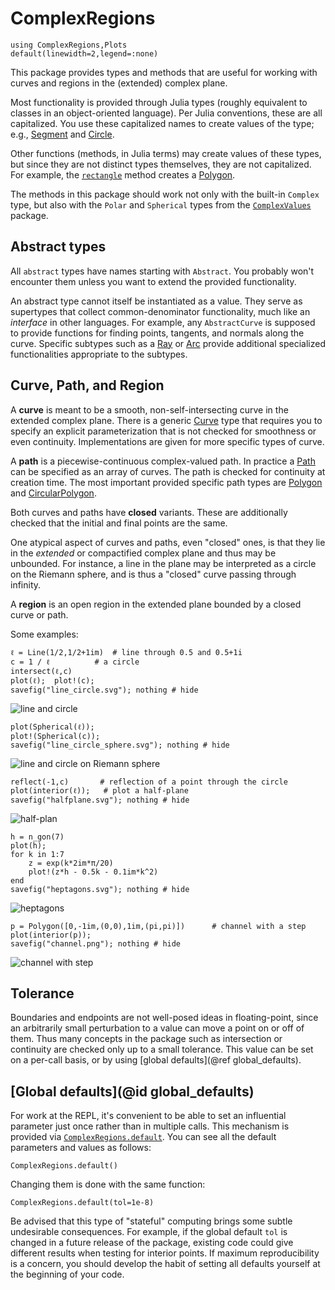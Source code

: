 # ComplexRegions

```@setup examples
using ComplexRegions,Plots
default(linewidth=2,legend=:none)
```

This package provides types and methods that are useful for working with curves and regions in the (extended) complex plane.

Most functionality is provided through Julia types (roughly equivalent to classes in an object-oriented language). Per Julia conventions, these are all capitalized. You use these capitalized names to create values of the type; e.g., [Segment](@ref) and [Circle](@ref).

Other functions (methods, in Julia terms) may create values of these types, but since they are not distinct types themselves, they are not capitalized. For example, the [`rectangle`](@ref) method creates a [Polygon](@ref).

The methods in this package should work not only with the built-in `Complex` type, but also with the `Polar` and `Spherical` types from the [`ComplexValues`](https://complexvariables.github.io/ComplexValues.jl/stable/) package.

## Abstract types

All `abstract` types have names starting with `Abstract`. You probably won't encounter them unless you want to extend the provided functionality.

An abstract type cannot itself be instantiated as a value. They serve as supertypes that collect common-denominator functionality, much like an *interface* in other languages. For example, any `AbstractCurve` is supposed to provide functions for finding points, tangents, and normals along the curve. Specific subtypes such as a [Ray](@ref) or [Arc](@ref) provide additional specialized functionalities appropriate to the subtypes.

## Curve, Path, and Region

A **curve** is meant to be a smooth, non-self-intersecting curve in the extended complex plane. There is a generic [Curve](@ref) type that requires you to specify an explicit parameterization that is not checked for smoothness or even continuity. Implementations are given for more specific types of curve.

A **path** is a piecewise-continuous complex-valued path. In practice a [Path](@ref) can be specified as an array of curves. The path is checked for continuity at creation time. The most important provided specific path types are [Polygon](@ref) and [CircularPolygon](@ref).

Both curves and paths have **closed** variants. These are additionally checked that the initial and final points are the same.

One atypical aspect of curves and paths, even "closed" ones, is that they lie in the *extended* or compactified complex plane and thus may be unbounded. For instance, a line in the plane may be interpreted as a circle on the Riemann sphere, and is thus a "closed" curve passing through infinity.

A **region** is an open region in the extended plane bounded by a closed curve or path.

Some examples:

```@repl examples
ℓ = Line(1/2,1/2+1im)  # line through 0.5 and 0.5+1i
c = 1 / ℓ          # a circle
intersect(ℓ,c)
plot(ℓ);  plot!(c);
savefig("line_circle.svg"); nothing # hide
```

![line and circle](line_circle.svg)

```@repl examples
plot(Spherical(ℓ));
plot!(Spherical(c));
savefig("line_circle_sphere.svg"); nothing # hide
```

![line and circle on Riemann sphere](line_circle_sphere.svg)

```@repl examples
reflect(-1,c)       # reflection of a point through the circle
plot(interior(ℓ));   # plot a half-plane
savefig("halfplane.svg"); nothing # hide
```

![half-plan](halfplane.svg)

```@repl examples
h = n_gon(7)
plot(h);
for k in 1:7
	z = exp(k*2im*π/20)
	plot!(z*h - 0.5k - 0.1im*k^2)
end
savefig("heptagons.svg"); nothing # hide
```

![heptagons](heptagons.svg)

```@repl examples
p = Polygon([0,-1im,(0,0),1im,(pi,pi)])      # channel with a step
plot(interior(p));
savefig("channel.png"); nothing # hide
```

![channel with step](channel.png)

## Tolerance

Boundaries and endpoints are not well-posed ideas in floating-point, since an arbitrarily small perturbation to a value can move a point on or off of them. Thus many concepts in the package such as intersection or continuity are checked only up to a small tolerance. This value can be set on a per-call basis, or by using [global defaults](@ref global_defaults).

## [Global defaults](@id global_defaults)

For work at the REPL, it's convenient to be able to set an influential parameter just once rather than in multiple calls. This mechanism is provided via [`ComplexRegions.default`](@ref). You can see all the default parameters and values as follows:

```@repl examples
ComplexRegions.default()
```

Changing them is done with the same function:

```@repl examples
ComplexRegions.default(tol=1e-8)
```

Be advised that this type of "stateful" computing brings some subtle undesirable consequences. For example, if the global default `tol` is changed in a future release of the package, existing code could give different results when testing for interior points. If maximum reproducibility is a concern, you should develop the habit of setting all defaults yourself at the beginning of your code.
